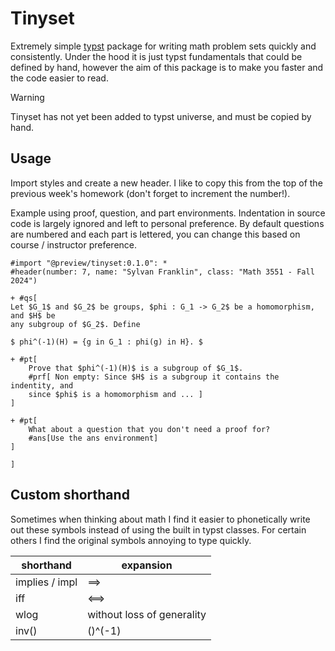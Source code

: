 # Tinyset
Extremely simple [typst](https://github.com/typst/typst) package for writing
math problem sets quickly and consistently. Under the hood it is just typst fundamentals that could be defined by hand, however the aim of this package is to make you faster and the code easier to read.

> [!WARNING]  
> Tinyset has not yet been added to typst universe, and must be copied by hand. 

## Usage
Import styles and create a new header. I like to copy this from the top of the
previous week's homework (don't forget to increment the number!).

Example using proof, question, and part environments. Indentation in source code is largely ignored and left to personal preference. By default questions are numbered and each part is lettered, you can change this based on course / instructor preference.

```typ
#import "@preview/tinyset:0.1.0": *
#header(number: 7, name: "Sylvan Franklin", class: "Math 3551 - Fall 2024")

+ #qs[
Let $G_1$ and $G_2$ be groups, $phi : G_1 -> G_2$ be a homomorphism, and $H$ be
any subgroup of $G_2$. Define

$ phi^(-1)(H) = {g in G_1 : phi(g) in H}. $

+ #pt[ 
    Prove that $phi^(-1)(H)$ is a subgroup of $G_1$.
    #prf[ Non empty: Since $H$ is a subgroup it contains the indentity, and
    since $phi$ is a homomorphism and ... ]
]

+ #pt[ 
    What about a question that you don't need a proof for?
    #ans[Use the ans environment]
]

]

```
## Custom shorthand

Sometimes when thinking about math I find it easier to phonetically write out these symbols instead of using the built in typst classes. For certain others I find the original symbols annoying to type quickly.  

| shorthand | expansion |
| --- | --- |
| implies / impl | ==> |
| iff | <==> |
| wlog | without loss of generality |
| inv(<expression>) | (<epression>)^(-1) |

